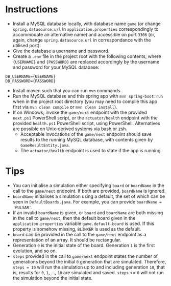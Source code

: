 # Instructions

- Install a MySQL database locally, with database name `game` (or change `spring.datasource.url` in `application.properties` correspondingly to accommodate an alternative name) and accessible on port `3306` (or, again, change `spring.datasource.url` in correspondance with the utilised port).
- Give the database a username and password.
- Create a `.env` file in the project root with the following contents, where `{USERNAME}` and `{PASSWORD}` are replaced accordingly by the username and password for your MySQL database:
```
DB_USERNAME={USERNAME}
DB_PASSWORD={PASSWORD}
```
- Install maven such that you can run `mvn` commands.
- Run the MySQL database and this spring app with `mvn spring-boot:run` when in the project root directory (you may need to compile this app first via `mvn clean compile` or `mvn clean install`).
- If on Windows, invoke the `game/next` endpoint with the provided `next.ps1` PowerShell script, or the `actuator/health` endpoint with the provided `health.ps1` PowerShell script, using PowerShell. Alternatives are possible on Unix-derived systems via bash or zsh.
    - Acceptable invocations of the `game/next` endpoint should save results to the running MySQL database, with contents given by `GameResultEntity.java`.
    - The `actuator/health` endpoint is used to state if the app is running.


# Tips

- You can initialise a simulation either specifying `board` or `boardName` in the call to the `game/next` endpoint. If both are provided, `boardName` is ignored.
- `boardName` initialises a simulation using a default, the set of which can be seen in `DefaultBoards.java`. For example, you can provide `boardName = 'PULSAR'`.
- If an invalid `boardName` is given, or `board` and `boardName` are both missing in the call to `game/next`, then the default board given in the `application.properties` variable `game.default-board` is used. If this property is somehow missing, `BLINKER` is used as the default.
- `board` can be provided in the call to the `game/next` endpoint as a representation of an array. It should be rectangular.
- Generation `0` is the initial state of the board. Generation `1` is the first evolution, and so on.
- `steps` provided in the call to `game/next` endpoint states the number of generations beyond the initial `0` generation that are simulated. Therefore, `steps = 10` will run the simulation up to and including generation `10`, that is, results for `0`, `1`, ..., `10` are simulated and saved. `steps` <= `0` will not run the simulation beyond the initial state.
